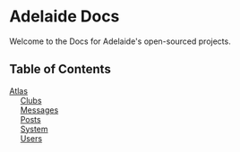# Adelaide Docs

Welcome to the Docs for Adelaide's open-sourced projects.

## Table of Contents

[Atlas](https://github.com/Adelaide-Development/Docs/tree/master/Atlas)  
&nbsp;&nbsp;&nbsp;&nbsp;&nbsp;[Clubs](https://github.com/Adelaide-Development/Docs/tree/master/Atlas/Clubs)  
&nbsp;&nbsp;&nbsp;&nbsp;&nbsp;[Messages](https://github.com/Adelaide-Development/Docs/tree/master/Atlas/Messages)  
&nbsp;&nbsp;&nbsp;&nbsp;&nbsp;[Posts](https://github.com/Adelaide-Development/Docs/tree/master/Atlas/Posts)  
&nbsp;&nbsp;&nbsp;&nbsp;&nbsp;[System](https://github.com/Adelaide-Development/Docs/tree/master/Atlas/System)  
&nbsp;&nbsp;&nbsp;&nbsp;&nbsp;[Users](https://github.com/Adelaide-Development/Docs/tree/master/Atlas/Users)  